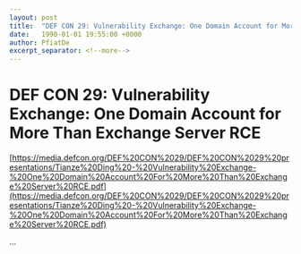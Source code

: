 ```yaml
---
layout: post
title:  "DEF CON 29: Vulnerability Exchange: One Domain Account for More Than Exchange Server RCE"
date:   1990-01-01 19:55:00 +0000
author: PfiatDe
excerpt_separator: <!--more-->
---
```


# DEF CON 29: Vulnerability Exchange: One Domain Account for More Than Exchange Server RCE

[https://media.defcon.org/DEF%20CON%2029/DEF%20CON%2029%20presentations/Tianze%20Ding%20-%20Vulnerability%20Exchange-%20One%20Domain%20Account%20For%20More%20Than%20Exchange%20Server%20RCE.pdf](https://media.defcon.org/DEF%20CON%2029/DEF%20CON%2029%20presentations/Tianze%20Ding%20-%20Vulnerability%20Exchange-%20One%20Domain%20Account%20For%20More%20Than%20Exchange%20Server%20RCE.pdf)

...
<!--more-->
